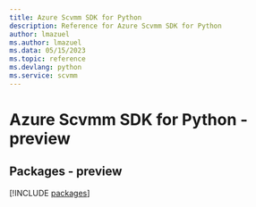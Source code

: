 ```yaml
---
title: Azure Scvmm SDK for Python
description: Reference for Azure Scvmm SDK for Python
author: lmazuel
ms.author: lmazuel
ms.data: 05/15/2023
ms.topic: reference
ms.devlang: python
ms.service: scvmm
---
```

# Azure Scvmm SDK for Python - preview
## Packages - preview
[!INCLUDE [packages](scvmm-index.md)]